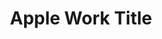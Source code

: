 ---
attached_collection: 
attached_link: 
attached_link_text: View Full Project
block_aspect_ratio: ratio-1x1
blog_block_cover: https://d1sf55qlb7p6hz.cloudfront.net/213588.jpg
post_blocks: []
blog_header: 
caption: Apple Work Caption
content: |-
  Info About Requesting Apple Gallery.

  [Request Gallery](mailto:jesse@jesserieser.com?subject=test)
date: 
news_category: []
theme_color: "#FFFFFF"
title: Apple Work Title
vimeo_block_cover: 
seo:
  meta_description: Apple Post Meta
  meta_title: Apple Post Title
blog_slider:
  - _bookshop_name: posts/media-element-url
    image: https://d1sf55qlb7p6hz.cloudfront.net/2022-08_horizontal-covers-12.jpg-url
---